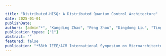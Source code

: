 ```yaml
---

title: "Distributed-HISQ: A Distributed Quantum Control Architecture"
date: 2025-01-01
publishDate: 
authors: [admin"*", "Kangding Zhao", "Peng Zhou", "Dingdong Liu", "Tingyu Luo", "Yuzhen Zheng", "Peng Luo", "Shun Hu", "Jin Lin", "Cheng Guo", "Yinhe Han", "Ying Wang", "Mingtang Deng", "Junjie Wu", "Xiang Fu"]
publication_types: ["1"]
abstract: ""
featured: false
publication: "*58th IEEE/ACM International Symposium on Microarchitecture (MICRO). Acceptance Ratio: 124/597 = 20.7%*"
---
```

